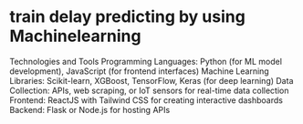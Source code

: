 # train delay predicting by using Machinelearning
Technologies and Tools
Programming Languages: Python (for ML model development), JavaScript (for frontend interfaces)
Machine Learning Libraries: Scikit-learn, XGBoost, TensorFlow, Keras (for deep learning)
Data Collection: APIs, web scraping, or IoT sensors for real-time data collection
Frontend: ReactJS with Tailwind CSS for creating interactive dashboards
Backend: Flask or Node.js for hosting APIs

